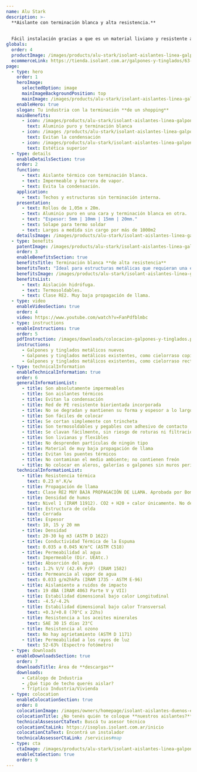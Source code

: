 ```yaml
---
name: Alu Stark
description: >-
  **Aislante con terminación blanca y alta resistencia.**
  
  
  Fácil instalación gracias a que es un material liviano y resistente al manipuleo en obra. No desprende partículas de ningún tipo. La espuma color blanca favorece a la terminación estética de la cara que queda a la vista.
globals:
  order: 4
  productImage: /images/products/alu-stark/isolant-aislantes-linea-galpones-y-tinglados-alu-stark-producto-rollo.png
  ecommerceLink: https://tienda.isolant.com.ar/galpones-y-tinglados/63-alu-stark-10.html
page:
  - type: hero
    order: 1
    heroImage:
      selectedOption: image
      mainImageBackgroundPosition: top
      mainImage: /images/products/alu-stark/isolant-aislantes-linea-galpones-y-tinglados-alu-stark-imagen.jpg
    enableHero: true
    slogan: Tu industria con la terminación **de un shopping**
    mainBenefits:
      - icon: /images/products/alu-stark/isolant-aislantes-linea-galpones-y-tinglados-alu-stark-beneficio-1.svg
        text: Aluminio puro y terminación blanca
      - icon: /images /products/alu-stark/isolant-aislantes-linea-galpones-y-tinglados-alu-stark-beneficio-2.svg
        text: Evitan la condensación
      - icon: /images/products/alu-stark/isolant-aislantes-linea-galpones-y-tinglados-alu-stark-beneficio-3.svg
        text: Estética superior
  - type: details
    enableDetailsSection: true
    order: 2
    function:
      - text: Aislante térmico con terminación blanca.
      - text: Impermeable y barrera de vapor.
      - text: Evita la condensación.
    application:
      - text: Techos y estructuras sin terminación interna.
    presentation:
      - text: Rollos de 1,05m x 20m.
      - text: Aluminio puro en una cara y terminación blanca en otra.
      - text: "Espesor: 5mm | 10mm | 15mm | 20mm."
      - text: Solape para termo soldar
      - text: Largos a medida sin cargo por más de 1000m2
    detailsImage: /images/products/alu-stark/isolant-aislantes-linea-galpones-y-tinglados-alu-stark-detalle-producto.jpg
  - type: benefits
    patentImage: /images/products/alu-stark/isolant-aislantes-linea-galpones-y-tinglados-alu-stark-patente.png
    order: 3
    enableBenefitsSection: true
    benefitsTitle: Terminación blanca **de alta resistencia**
    benefitsText: "Ideal para estructuras metálicas que requieran una estética superior: La espuma color blanca favorece a la terminación estética de la cara que queda a la vista. Ideal para supermercados, concesionarias de autos, etc.<br /><br />¡Preguntá por la terminación negra!"
    benefitsImage: /images/products/alu-stark/isolant-aislantes-linea-galpones-y-tinglados-alu-stark-beneficio-exclusivo.jpg
    benefitsList:
      - text: Aislación hidrófuga.
      - text: Termosoldables.
      - text: Clase RE2. Muy baja propagación de llama.
  - type: video
    enableVideoSection: true
    order: 4
    video: https://www.youtube.com/watch?v=FanPdfblmbc
  - type: instructions
    enableInstructions: true
    order: 5
    pdfInstruction: /images/downloads/colocacion-galpones-y-tinglados.pdf
    instructions:
      - Galpones y tinglados metálicos nuevos
      - Galpones y tinglados metálicos existentes, como cielorraso copiando la forma
      - Galpones y tinglados metálicos existentes, como cielorraso recto
  - type: technicalInformation
    enableTechnicalInformation: true
    order: 6
    generalInformationList:
      - title: Son absolutamente impermeables
      - title: Son aislantes térmicos
      - title: Evitan la condensación
      - title: Red de PE resistente biorientada incorporada
      - title: No se degradan y mantienen su forma y espesor a lo largo del tiempo
      - title: Son fáciles de colocar
      - title: Se cortan simplemente con trincheta
      - title: Son termosoldables y pegables con adhesivo de contacto
      - title: Se clavan fácilmente, sin riesgo de roturas ni filtraciones
      - title: Son livianas y flexibles
      - title: No desprenden partículas de ningún tipo
      - title: Material de muy baja propagación de llama
      - title: Evitan los puentes térmicos
      - title: No contaminan el medio ambiente; no contienen freón
      - title: No colocar en aleros, galerías o galpones sin muros perimetrales que protejan de la reflexión indirecta de los rayos UV
    technicalInformationList:
      - title: Resistencia térmica
        text: 0.23 m².K/w
      - title: Propagación de llama
        text: Clase RE2 MUY BAJA PROPAGACIÓN DE LLAMA. Aprobada por Bomberos Argentina.
      - title: Densidad de humos
        text: Nivel 1 (IRAM 11912). CO2 + H20 + calor únicamente. No desprende gases envenenantes.
      - title: Estructura de celda
        text: Cerrada
      - title: Espesor
        text: 10, 15 y 20 mm
      - title: Densidad
        text: 20-30 kg m3 (ASTM D 1622)
      - title: Conductividad Térmica de la Espuma
        text: 0.035 a 0.045 W/m°C (ASTM C518)
      - title: Permeabilidad al agua
        text: Impermeable (Dir. UEAtc.)
      - title: Absorción del agua
        text: 1.2% V/V (42.6% P/P) (IRAM 1582)
      - title: Permeancia al vapor de agua
        text: 0.033 g/m2hkPa (IRAM 1735 - ASTM E-96)
      - title: Aislamiento a ruidos de impacto
        text: 19 dBA (IRAM 4063 Parte V y VII)
      - title: Estabilidad dimensional bajo calor Longitudinal
        text: -4.5/-4.2%
      - title: Estabilidad dimensional bajo calor Transversal
        text: +0.3/+0.8 (70°C x 22hs)
      - title: Resistencia a los aceites minerales
        text: SAE 30 15 días 23°C
      - title: Resistencia al ozono
        text: No hay agrietamiento (ASTM D 1171)
      - title: Permeabilidad a los rayos de luz
        text: 52-63% (Espectro fotómetro)
  - type: downloads
    enableDownloadsSection: true
    order: 7
    downloadsTitle: Área de **descargas**
    downloads:
      - Catálogo de Industria
      - ¿Qué tipo de techo querés aislar?
      - Tríptico Industria/Vivienda
  - type: colocation
    enableColocationSection: true
    order: 8
    colocationImage: /images/owners/homepage/isolant-aislantes-duenos-e-inquilinos-isoplus-colocation.jpg
    colocationTitle: ¿No tenés quién te coloque **nuestros aislantes?**
    technicalAssessorCtaText: Buscá tu asesor técnico
    colocationCtaLink: https://isoplus.isolant.com.ar/inicio
    colocationCtaText: Encontrá un instalador
    technicalAssessorCtaLink: /servicios#map
  - type: cta
    ctaImage: /images/products/alu-stark/isolant-aislantes-linea-galpones-y-tinglados-alu-stark-imagen-cta.jpg
    enableCtaSection: true
    order: 9
---
```

